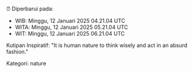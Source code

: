 ⏰ Diperbarui pada:
- WIB: Minggu, 12 Januari 2025 04.21.04 UTC
- WITA: Minggu, 12 Januari 2025 05.21.04 UTC
- WIT: Minggu, 12 Januari 2025 06.21.04 UTC

Kutipan Inspiratif:
"It is human nature to think wisely and act in an absurd fashion."


Kategori: nature

